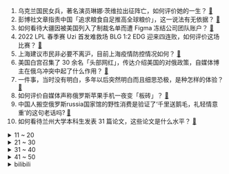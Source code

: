 1. 乌克兰国民女兵，著名演员琳娜·茨维拉出征阵亡，如何评价她的一生？ [:link:](https://www.zhihu.com/question/520686115)
2. 彭博社文章指责中国「追求粮食自足推高全球粮价」，这一说法有无依据？ [:link:](https://www.zhihu.com/question/510107856)
3. 如何看待大疆因被美国列入了制裁名单而遭 Figma 冻结公司团队账户？ [:link:](https://www.zhihu.com/question/521542832)
4. 2022 LPL 春季赛 Uzi 首发难救场 BLG 1:2 EDG 迎来四连败，如何评价这场比赛？ [:link:](https://www.zhihu.com/question/521537673)
5. 上海建议市民非必要不离沪，目前上海疫情防控情况如何？ [:link:](https://www.zhihu.com/question/521587144)
6. 美国白宫召集了 30 余名「头部网红」，传达介绍美国的对俄政策，自媒体博主在俄乌冲突中起了什么作用？ [:link:](https://www.zhihu.com/question/521564159)
7. 一件事，当时没有明白，多年以后突然明白而且细思恐极，是种怎样的体验？ [:link:](https://www.zhihu.com/question/30038567)
8. 如何评价自媒体声称俄罗斯苹果手机一夜变「板砖」？ [:link:](https://www.zhihu.com/question/519796418)
9. 中国人搬空俄罗斯russia国家馆的野性消费是验证了‘千里送鹅毛，礼轻情意重’的这句老话吗? [:link:](https://www.zhihu.com/question/519879044)
10. 如何看待兰州大学本科生发表 31 篇论文，这些论文是什么水平？ [:link:](https://www.zhihu.com/question/521254057)
<details>
<summary>11 ~ 20</summary>

11. 男生一米八相当于女生多高？ [:link:](https://www.zhihu.com/question/375326985)
12. 普京说打击乌境内军事基础设施已接近尾声，目前乌克兰局势如何？ [:link:](https://www.zhihu.com/question/520332163)
13. 3 月 10 日电影票房创单日最低，3月影市为什么这么差？为什么每年三月都是电影市场的最低谷？ [:link:](https://www.zhihu.com/question/521480217)
14. 网友称喝星巴克喝出蟑螂，客服回应还在调查中，真相如何？如何看待星巴克多次被曝出食品安全问题？ [:link:](https://www.zhihu.com/question/521500173)
15. 无忧无虑且家里有钱漂亮的女生是什么样的？ [:link:](https://www.zhihu.com/question/369021998)
16. 3 月 11 日重庆 3 名学生核酸结果异常 ，其中 1 人已确认阳性，目前当地疫情情况如何？ [:link:](https://www.zhihu.com/question/521455233)
17. 如何看待苏州大学 3 月 11 日晚上 11 点发通知说返校待定？ [:link:](https://www.zhihu.com/question/521408453)
18. 写论文没有头绪怎么办？ [:link:](https://www.zhihu.com/question/516885075)
19. 在职场被排挤和打压，该怎样反败为胜力挽狂澜？ [:link:](https://www.zhihu.com/question/303711740)
20. 本人女21岁211本科学历，准备考研究生，男朋友23初中未毕业，已谈三年多，给父母说了不同意，咋办呢？ [:link:](https://www.zhihu.com/question/521513132)
</details>
<details>
<summary>21 ~ 30</summary>

21. 吉林市市长王路被免职，有哪些值得关注的信息？ [:link:](https://www.zhihu.com/question/521426578)
22. 为什么这么多企业愿意牺牲自己在俄的利益来打压俄罗斯呢？ [:link:](https://www.zhihu.com/question/521310075)
23. 真的想知道男女之间有纯友谊吗？ [:link:](https://www.zhihu.com/question/516191836)
24. SOHO 中国董事长潘石屹宣布 7 折出售 3.2 万平米京沪两地房源，哪些信息值得关注？ [:link:](https://www.zhihu.com/question/521140582)
25. 2022 年 457 万人参加考研，其中近 300 万人会落榜，落榜概率这么大，为什么还有大批人要考？ [:link:](https://www.zhihu.com/question/521380078)
26. 如何看待部分北方人对南方的向往？ [:link:](https://www.zhihu.com/question/286419376)
27. 3月11日广州美博会被封，不出不进，现在广州疫情进展如何，你是如何看待的这一事件的？ [:link:](https://www.zhihu.com/question/521338893)
28. 网传俄罗斯公布美在乌克兰研究生物武器的实验室资料网盘（来源未知）有哪些值得关注的信息？ [:link:](https://www.zhihu.com/question/521343884)
29. 中国 2 月份货币供应量 M2 同比增加 9.2% ，意味着什么？ [:link:](https://www.zhihu.com/question/521333039)
30. 如何评价某独立游戏开发者发出：「我仍希望游戏版号停发500年」的宣言? [:link:](https://www.zhihu.com/question/520767844)
</details>
<details>
<summary>31 ~ 40</summary>

31. 欧盟宣布第四波对俄制裁，包括暂停莫斯科的特权贸易和经济待遇等，这会对俄罗斯产生多大影响？ [:link:](https://www.zhihu.com/question/521489744)
32. 我想谈恋爱，但是我感觉有的男生并不是真心喜欢我，而是我的外貌等一些外在的东西，怎么办？ [:link:](https://www.zhihu.com/question/521515528)
33. 新冠出现两年了， 为什么重庆这座特大城市没有出现过大规模疫情？ [:link:](https://www.zhihu.com/question/521335059)
34. 六年级的儿子在学校被调换到第一排，感到委屈，家长要不要干预？ [:link:](https://www.zhihu.com/question/520692388)
35. 可以推荐爆笑的古代言情吗？ [:link:](https://www.zhihu.com/question/326533916)
36. 和相亲女见了3次面，每次都是吃饭—看电影—逛街，然后就回去了，每星期见一面，想提升关系的话咋做？ [:link:](https://www.zhihu.com/question/502826640)
37. 作家陈岚回应江歌妈妈投诉其造谣诽谤「支持报警，捐款不是帮你发财的」，事件后续可能如何发展？ [:link:](https://www.zhihu.com/question/521495642)
38. 现在大二，一万块钱可以炒股吗？ [:link:](https://www.zhihu.com/question/490820544)
39. 如何看待「华为员工公开说我不想加班」，艰苦奋斗需要加班吗？ [:link:](https://www.zhihu.com/question/521376560)
40. 看懂了一本书，知道了里面的知识，懂得了某个道理，有啥用? [:link:](https://www.zhihu.com/question/518082249)
</details>
<details>
<summary>41 ~ 50</summary>

41. 阿布拉莫维奇放弃对切尔西的管理权，这会带来哪些影响？如何评价阿布对切尔西的贡献？ [:link:](https://www.zhihu.com/question/518969571)
42. 高三了，现在学什么都学不进去，怎么办。? [:link:](https://www.zhihu.com/question/521505993)
43. 孕妇护肤品牌用哪个比较好？ [:link:](https://www.zhihu.com/question/22235794)
44. 俄罗斯打乌克兰是蓄谋已久吗？ [:link:](https://www.zhihu.com/question/518695097)
45. 3 月 6 日连云港已累计排查密接 487 人、次密接 864 人，目前当地情况如何？ [:link:](https://www.zhihu.com/question/520368910)
46. 歼-10CE 首次出口巴基斯坦！你如何看待这事？ [:link:](https://www.zhihu.com/question/521328975)
47. 《11点睡吧》很多嘉宾都提到因为情绪焦虑而失眠，你都因为哪些事情失眠过？ [:link:](https://www.zhihu.com/question/521292140)
48. 《原神》新活动中钟离来蒙德酒馆究竟是为什么？ [:link:](https://www.zhihu.com/question/521296931)
49. 乌克兰总统与拜登通话，双方同意加强对俄制裁，后续还可能会从哪些方面制裁俄罗斯？ [:link:](https://www.zhihu.com/question/521516205)
50. 如何看待 2022 法硕国家线 335，比去年猛涨 14 分？ [:link:](https://www.zhihu.com/question/521334600)
</details><details>
<summary>bilibili</summary>

1. 天津某小学被曝饮食安全问题，家长怼校领导：谁弄我儿子我弄谁 [:link:](//www.bilibili.com/video/BV1XU4y1o7y1)
2. 【腾格尔】注入灵魂！《孤勇者》来了，送给我的小粉丝们！ [:link:](//www.bilibili.com/video/BV1ua411872R)
3. 将那些名场面放在一起，竟然毫无违和感 [:link:](//www.bilibili.com/video/BV1su411B7qD)
4. 谋 权 篡 位 8 [:link:](//www.bilibili.com/video/BV1Ya411b7FB)
5. 非常愤怒！欧洲议会议员质问为何区别对待阿富汗与乌克兰 [:link:](//www.bilibili.com/video/BV1wL4y1g7ez)
6. 没有一点酒量，还真不敢喝这锅汤。。。 [:link:](//www.bilibili.com/video/BV1jT4y1U7JN)
7. 养了一群《吞金兽》 [:link:](//www.bilibili.com/video/BV19F411x7Za)
8. 【warma】既然被我拍到那就归我了！ [:link:](//www.bilibili.com/video/BV1rL4y1u7iH)
9. 你被中考“强制淘汰”了吗？【轩讲】 [:link:](//www.bilibili.com/video/BV1tr4y1B73i)
10. 【老番茄】史上最骚公鹿② [:link:](//www.bilibili.com/video/BV17i4y1C7es)
<details>
<summary>11 ~ 20</summary>

11. 雪容融这多少是有点绝活在身上的… [:link:](//www.bilibili.com/video/BV1bU4y1f7Qe)
12. “活下去！” [:link:](//www.bilibili.com/video/BV1RL411A7Q2)
13. 【莓用良品】智能口罩，给你脸了！ [:link:](//www.bilibili.com/video/BV1fu411B7BY)
14. 【基德】用数据说话 [:link:](//www.bilibili.com/video/BV12S4y137VG)
15. 老板的异想世界——完美上班族 [:link:](//www.bilibili.com/video/BV1PL411P7Q2)
16. 小 不 忍 ，乱 大 谋 ！ [:link:](//www.bilibili.com/video/BV1MY41137sS)
17. 奔赴火海！顶着1600度高温，捕捉打铁花绽放瞬间！ [:link:](//www.bilibili.com/video/BV1Yi4y1C7Nt)
18. 品牌方:等着法庭见吧！ [:link:](//www.bilibili.com/video/BV1Wb4y1s7Hg)
19. 我有室友就够了，要什么媳妇？ [:link:](//www.bilibili.com/video/BV1iY41137tG)
20. 网购的水果和宣传不符？ [:link:](//www.bilibili.com/video/BV11U4y1f71B)
</details>
<details>
<summary>21 ~ 30</summary>

21. 《 逮 捕 》 [:link:](//www.bilibili.com/video/BV1v34y187xq)
22. ⚡八 音 盒⚡ [:link:](//www.bilibili.com/video/BV1ZT4y1S7VG)
23. 代表建议高中生三餐用时至少2小时：让他们饭后走一走聊一聊，给他们10分钟的时间吧 [:link:](//www.bilibili.com/video/BV1kY411g7EY)
24. 上班起床晚了，印度路边摊吃个早餐 [:link:](//www.bilibili.com/video/BV1pq4y1i7Sp)
25. 开学了家人们，我们开始去其他学校抓人了！ [:link:](//www.bilibili.com/video/BV1cS4y1r7JQ)
26. LOL垃圾英雄拯救计划：借尸还魂流乌迪尔 【有点骚东西】 [:link:](//www.bilibili.com/video/BV1QY411g7Cf)
27. 俄国防部：美在乌实验室曾进行蝙蝠冠状病毒试验 [:link:](//www.bilibili.com/video/BV1kS4y1377V)
28. 课 堂 请 勿 对 对 子【第二季】6.0 ！！！ [:link:](//www.bilibili.com/video/BV1ca41187sp)
29. 你在史书上所轻轻翻过的一页   便是他们波澜壮阔的一生 [:link:](//www.bilibili.com/video/BV1xU4y1f7s8)
30. 如果你不爱吃水果，那你一定急需这个水果喷壶!!! [:link:](//www.bilibili.com/video/BV1Er4y1B7G5)
</details>
<details>
<summary>31 ~ 40</summary>

31. 中国互联网遭受境外网络攻击 [:link:](//www.bilibili.com/video/BV1BY41137ri)
32. 离谱！我们突然变成女朋友，会发生什么？ [:link:](//www.bilibili.com/video/BV19L4y1u7xf)
33. 做了一个能让自己慢慢变勤劳有仪式感的钥匙支架 [:link:](//www.bilibili.com/video/BV1ER4y1V73c)
34. 【50w粉丝纪念】快签收！礼物来咯 [:link:](//www.bilibili.com/video/BV1GL411K7aK)
35. 粉丝说露脸只有一次和无数次～ [:link:](//www.bilibili.com/video/BV1C34y1873D)
36. 我就是我，不用怀疑了 [:link:](//www.bilibili.com/video/BV1TR4y1V7Ef)
37. 老外模仿“夹子音” [:link:](//www.bilibili.com/video/BV1Ra411b7EQ)
38. 灰太狼反思：游戏里的你再强大，当不了狼王也是假的～ [:link:](//www.bilibili.com/video/BV1aP4y1M7Dj)
39. 我用神笔马良的笔，画了一盘韭菜鸡蛋水饺，简直太好吃了 [:link:](//www.bilibili.com/video/BV1qi4y1C7rH)
40. 俄内务部歌舞团演唱《好汉歌》 [:link:](//www.bilibili.com/video/BV1Wq4y1i7Y7)
</details>
<details>
<summary>41 ~ 50</summary>

41. 饿死不接受日资入股，三分之一员工是残疾人，白象有多让人破防 [:link:](//www.bilibili.com/video/BV1kU4y1o7Wi)
42. 成龙历险记，但是是真人版 [:link:](//www.bilibili.com/video/BV1sY41137hb)
43. 【12分钟干货】政府工作报告深度解读 [:link:](//www.bilibili.com/video/BV1iq4y1i7fB)
44. 如何拒绝道德绑架(五) [:link:](//www.bilibili.com/video/BV1xY41137hb)
45. 【摸鱼神器】在桌面上养了个祖宗是什么体验 [:link:](//www.bilibili.com/video/BV1Ha411b7SW)
46. 用半年的亲身经历，告诉你全球直销巨头背后的传销真相 [:link:](//www.bilibili.com/video/BV15S4y1D7uv)
47. 一个人走路就是和地球约会！ [:link:](//www.bilibili.com/video/BV1844y1K7HW)
48. 范 大 神 仙 怒 斥 天 兵 天 将 [:link:](//www.bilibili.com/video/BV1eu411Q7Gf)
49. 8种唇泥，还原中国土壤颜色！来看看你的家乡是什么色号！——黑兔、into you、万花镜、戈戈舞唇泥试色 [:link:](//www.bilibili.com/video/BV1nY41137cm)
50. 山城小栗旬vs山城小鬼 即兴整活 [:link:](//www.bilibili.com/video/BV14U4y1o7o8)
</details>
<details>
<summary>51 ~ 60</summary>

51. 白象回应销量暴增：吃多少买多少，别浪费！ [:link:](//www.bilibili.com/video/BV19P4y1g7Bf)
52. 在镜子面前演示宇称不守恒 [:link:](//www.bilibili.com/video/BV11341157Wz)
53. 现在00后的工作态度！ [:link:](//www.bilibili.com/video/BV1xu411B7D4)
54. 【原神3D动画】肃清阻碍 [:link:](//www.bilibili.com/video/BV1mU4y1f7no)
55. 新型校园“欺凌” [:link:](//www.bilibili.com/video/BV1Tr4y167X5)
56. 张镇辉台球正经教学【6个不太建议使用的技巧】12.0版本 [:link:](//www.bilibili.com/video/BV1zq4y1i7rY)
57. 玩了五年哔哩哔哩，我还是头一次知道可以这样😂 [:link:](//www.bilibili.com/video/BV1h44y1K7bg)
58. 【杨雪】富江仿妆来了！ [:link:](//www.bilibili.com/video/BV1bY41137fv)
59. “短短几秒！就被中国军人的意志力震撼到了！” [:link:](//www.bilibili.com/video/BV1nb4y1W7x5)
60. 我不是人大代表，但我也想提个建议 [:link:](//www.bilibili.com/video/BV1434y187rz)
</details>
<details>
<summary>61 ~ 70</summary>

61. 深夜在东北吃麻辣烫有多爽？方便面铺满，2斤一盆，直接暴汗【鸠占鹊巢5】 [:link:](//www.bilibili.com/video/BV1QS4y1S7Gw)
62. 【自制动画】一护进化形态史，耗时半年… [:link:](//www.bilibili.com/video/BV14i4y1C7y6)
63. 《全员影后》：“中国电影有她们，真的了不起！” [:link:](//www.bilibili.com/video/BV1Wi4y1C77S)
64. 【王老菊】电了，但没完全电 | 艾尔登法环EP.07 [:link:](//www.bilibili.com/video/BV1DZ4y1r7Lq)
65. 让我看看谁在说爷可爱？ [:link:](//www.bilibili.com/video/BV1cP4y1373s)
66. 这“抢修课”也太离谱了 [:link:](//www.bilibili.com/video/BV12S4y137At)
67. 拜托 能自由转换情绪的人很酷的 [:link:](//www.bilibili.com/video/BV1Wq4y1i7CZ)
68. 天津配餐 事件曝光后，家长怒斥学校：掩盖错误才是最大的错误！ [:link:](//www.bilibili.com/video/BV1KT4y1D7i3)
69. 【时代少年团】陪你长大全记录-宋亚轩《水形馆奇妙夜》篇 [:link:](//www.bilibili.com/video/BV1XU4y1o7Tj)
70. 李克强回忆本届政府心路历程：担任总理的最后一年 我和我的同事会锲而不舍 [:link:](//www.bilibili.com/video/BV1YS4y137jK)
</details>
<details>
<summary>71 ~ 80</summary>

71. 还记得4年前美国是如何欺辱弱国的吗？ [:link:](//www.bilibili.com/video/BV1qR4y1G7Yw)
72. “有没有一种可能，他们是在放风筝” [:link:](//www.bilibili.com/video/BV1wS4y137Lq)
73. 爆辣新疆炒米粉配硬核烤串，店员们的疆普超可爱～无广试吃员 [:link:](//www.bilibili.com/video/BV1Ma41187Lk)
74. 【半佛】安乐死应该放开吗？ [:link:](//www.bilibili.com/video/BV1YF41147dN)
75. 关于我朋友得了新冠我却以为她怀孕了这件事 [:link:](//www.bilibili.com/video/BV1rL411N7Ne)
76. 想求助石油？沙特和阿联酋领导人拒接拜登电话 特朗普也呛声 [:link:](//www.bilibili.com/video/BV1T34y187eo)
77. 【男伪女教程】这是不是你们要的科学伪声方法 [:link:](//www.bilibili.com/video/BV1nR4y1G7qG)
78. 这些你以为得垃圾食品，其实可以大胆放心吃！ [:link:](//www.bilibili.com/video/BV1au411B7V2)
79. 一场婚礼两个新郎？我从来没见过这么甜的古偶剧！ [:link:](//www.bilibili.com/video/BV1n34y187JH)
80. 20年了！我终于接到了诈骗电话。我真的好害怕！【整蛊诈骗犯】 [:link:](//www.bilibili.com/video/BV14U4y1o7LV)
</details>
<details>
<summary>81 ~ 90</summary>

81. 为菈妮！我变成狼人模样！ [:link:](//www.bilibili.com/video/BV1RS4y1S7xC)
82. 一位运动员在20分钟内做了500个深蹲，这是他的肾脏发生的变化 [:link:](//www.bilibili.com/video/BV1XP4y1g7tb)
83. 范大将军 [:link:](//www.bilibili.com/video/BV1BS4y137PY)
84. 法语H不发音？ [:link:](//www.bilibili.com/video/BV1WU4y1o7ph)
85. 好家伙！中大奖了！！！ [:link:](//www.bilibili.com/video/BV1VL4y1u7Xa)
86. 手机铃声打了羊胎素 [:link:](//www.bilibili.com/video/BV1GU4y1o7CJ)
87. 这肤色差难怪当年大家都磕上头了，乌拉～ [:link:](//www.bilibili.com/video/BV1L3411L7eU)
88. 当年咱就是这样错过了清华北大... [:link:](//www.bilibili.com/video/BV1HY41137bV)
89. 谁说用钱买的才能算音雄！ [:link:](//www.bilibili.com/video/BV1ZS4y1g7tx)
90. 故宫博物院盖章康熙御笔小册子 [:link:](//www.bilibili.com/video/BV1h44y1K7U5)
</details>
<details>
<summary>91 ~ 100</summary>

91. “您坐高堂，我入边疆.” [:link:](//www.bilibili.com/video/BV1hu411B74S)
92. 【原神】曲生酌微梦 调酒配方大全 调酒全图鉴 [:link:](//www.bilibili.com/video/BV1T3411L7Hg)
93. 社死！丈母娘听见后备箱传来女人声音…竟然是女友热恋期的语音！ [:link:](//www.bilibili.com/video/BV14Z4y1z73T)
94. 浙传学子的学期任务竟然是当网红？！后续内容敬请关注起来！！！ [:link:](//www.bilibili.com/video/BV1tU4y1f7YW)
95. 奶奶在大街给人称重一次只收20 卢布的 [:link:](//www.bilibili.com/video/BV1Er4y1B7XC)
96. 评论抽一个人住我们宿舍！ [:link:](//www.bilibili.com/video/BV1bi4y1C7XC)
97. 【我给朋友买了块墓地】结果烂尾了！！ [:link:](//www.bilibili.com/video/BV1n44y1M7E3)
98. 【罗翔】刑法可以推崇人高于物的价值观吗？ [:link:](//www.bilibili.com/video/BV19S4y137w9)
99. 显卡暴跌！最迟618，必全面回归原价！ [:link:](//www.bilibili.com/video/BV1qY41137cP)
100. 危！王伦：你们不要过来啊！《水浒传》P12（火并王伦） [:link:](//www.bilibili.com/video/BV1Xa411b7yL)
</details></details>